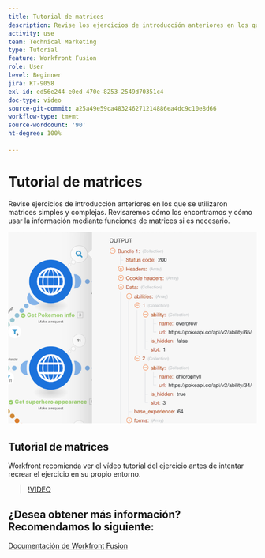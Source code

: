 ```yaml
---
title: Tutorial de matrices
description: Revise los ejercicios de introducción anteriores en los que se utilizaron matrices simples y complejas en  [!DNL Adobe Workfront Fusion].
activity: use
team: Technical Marketing
type: Tutorial
feature: Workfront Fusion
role: User
level: Beginner
jira: KT-9058
exl-id: ed56e244-e0ed-470e-8253-2549d70351c4
doc-type: video
source-git-commit: a25a49e59ca483246271214886ea4dc9c10e8d66
workflow-type: tm+mt
source-wordcount: '90'
ht-degree: 100%

---
```


# Tutorial de matrices

Revise ejercicios de introducción anteriores en los que se utilizaron matrices simples y complejas. Revisaremos cómo los encontramos y cómo usar la información mediante funciones de matrices si es necesario.

![Una imagen de un escenario de Fusion](assets/final-functional-bits-and-bobs-1.png)

## Tutorial de matrices

Workfront recomienda ver el vídeo tutorial del ejercicio antes de intentar recrear el ejercicio en su propio entorno.

>[!VIDEO](https://video.tv.adobe.com/v/335299/?quality=12&learn=on)


## ¿Desea obtener más información? Recomendamos lo siguiente:

[Documentación de Workfront Fusion](https://experienceleague.adobe.com/docs/workfront/using/adobe-workfront-fusion/workfront-fusion-2.html?lang=es)
